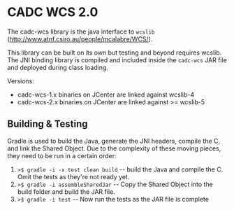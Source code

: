 CADC WCS 2.0
============

The cadc-wcs library is the java interface to `wcslib` (http://www.atnf.csiro.au/people/mcalabre/WCS/). 

This library can be built on its own but testing and beyond requires wcslib. The JNI binding library is
compiled and included inside the `cadc-wcs` JAR file and deployed during class loading.

Versions: 
- cadc-wcs-1.x binaries on JCenter are linked against wcslib-4
- cadc-wcs-2.x binaries on JCenter are linked against >= wcslib-5

Building & Testing
------------------

Gradle is used to build the Java, generate the JNI headers, compile the C, and link the Shared Object.  Due to
the complexity of these moving pieces, they need to be run in a certain order:

 1. `>$ gradle -i -x test clean build` -- build the Java and compile the C.  Omit the tests as they're not ready yet.
 1. `>$ gradle -i assembleSharedJar` -- Copy the Shared Object into the build folder and build the JAR file.
 1. `>$ gradle -i test` -- Now run the tests as the JAR file is complete

